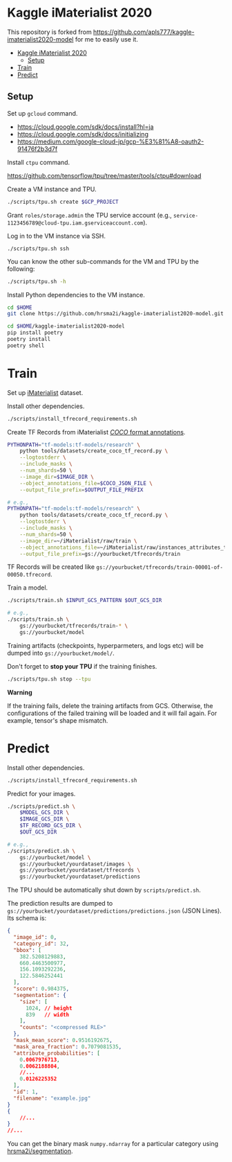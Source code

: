 # Kaggle iMaterialist 2020

This repository is forked from https://github.com/apls777/kaggle-imaterialist2020-model for me to easily use it.

<!-- TOC -->

- [Kaggle iMaterialist 2020](#kaggle-imaterialist-2020)
    - [Setup](#setup)
- [Train](#train)
- [Predict](#predict)

<!-- /TOC -->

## Setup

Set up `gcloud` command.

- https://cloud.google.com/sdk/docs/install?hl=ja
- https://cloud.google.com/sdk/docs/initializing
- https://medium.com/google-cloud-jp/gcp-%E3%81%A8-oauth2-91476f2b3d7f

Install `ctpu` command.

https://github.com/tensorflow/tpu/tree/master/tools/ctpu#download


Create a VM instance and TPU.

```sh
./scripts/tpu.sh create $GCP_PROJECT
```

Grant `roles/storage.admin` the TPU service account (e.g., `service-1123456789@cloud-tpu.iam.gserviceaccount.com`).

Log in to the VM instance via SSH.

```
./scripts/tpu.sh ssh
```

You can know the other sub-commands for the VM and TPU by the following:

```sh
./scripts/tpu.sh -h
```

Install Python dependencies to the VM instance.

```sh
cd $HOME
git clone https://github.com/hrsma2i/kaggle-imaterialist2020-model.git

cd $HOME/kaggle-imaterialist2020-model
pip install poetry
poetry install
poetry shell
```

# Train

Set up [iMaterialist](https://github.com/hrsma2i/dataset-iMaterialist) dataset.

Install other dependencies.

```sh
./scripts/install_tfrecord_requirements.sh
```

Create TF Records from iMaterialist [*COCO* format annotations](https://github.com/cvdfoundation/fashionpedia#annotations).

```sh
PYTHONPATH="tf-models:tf-models/research" \
    python tools/datasets/create_coco_tf_record.py \
    --logtostderr \
    --include_masks \
    --num_shards=50 \
    --image_dir=$IMAGE_DIR \
    --object_annotations_file=$COCO_JSON_FILE \
    --output_file_prefix=$OUTPUT_FILE_PREFIX

# e.g.,
PYTHONPATH="tf-models:tf-models/research" \
    python tools/datasets/create_coco_tf_record.py \
    --logtostderr \
    --include_masks \
    --num_shards=50 \
    --image_dir=~/iMaterialist/raw/train \
    --object_annotations_file=~/iMaterialist/raw/instances_attributes_train2020.json \
    --output_file_prefix=gs://yourbucket/tfrecords/train
```

TF Records will be created like `gs://yourbucket/tfrecords/train-00001-of-00050.tfrecord`.

Train a model.

```sh
./scripts/train.sh $INPUT_GCS_PATTERN $OUT_GCS_DIR

# e.g.,
./scripts/train.sh \
    gs://yourbucket/tfrecords/train-* \
    gs://yourbucket/model
```

Training artifacts (checkpoints, hyperparmeters, and logs etc) will be dumped into `gs://yourbucket/model/`.

Don't forget to **stop your TPU** if the training finishes.

```sh
./scripts/tpu.sh stop --tpu
```

**Warning**

If the training fails, delete the training artifacts from GCS. Otherwise, the configurations of the failed training will be loaded and it will fail again. For example, tensor's shape mismatch.

# Predict

Install other dependencies.

```sh
./scripts/install_tfrecord_requirements.sh
```


Predict for your images.

```sh
./scripts/predict.sh \
    $MODEL_GCS_DIR \
    $IMAGE_GCS_DIR \
    $TF_RECORD_GCS_DIR \
    $OUT_GCS_DIR

# e.g.,
./scripts/predict.sh \
    gs://yourbucket/model \
    gs://yourbucket/yourdataset/images \
    gs://yourbucket/yourdataset/tfrecords \
    gs://yourbucket/yourdataset/predictions
```

The TPU should be automatically shut down by `scripts/predict.sh`.

The prediction results are dumped to `gs://yourbucket/yourdataset/predictions/predictions.json` (JSON Lines).
Its schema is:

```json
{
  "image_id": 0,
  "category_id": 32,
  "bbox": [
    382.5208129883,
    660.4463500977,
    156.1093292236,
    122.5846252441
  ],
  "score": 0.984375,
  "segmentation": {
    "size": [
      1024, // height
      839   // width
    ],
    "counts": "<compressed RLE>"
  },
  "mask_mean_score": 0.9516192675,
  "mask_area_fraction": 0.7079081535,
  "attribute_probabilities": [
    0.0067976713,
    0.0062188804,
    //...
    0.0126225352
  ],
  "id": 1,
  "filename": "example.jpg"
}
{
    //...
}
//...
```

You can get the binary mask `numpy.ndarray` for a particular category using [hrsma2i/segmentation](https://github.com/hrsma2i/segmentation#coco-rle--numpyndarray).
